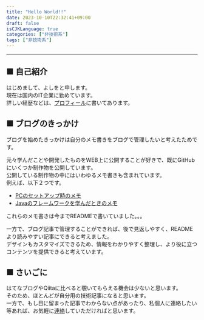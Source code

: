 ```yaml
---
title: "Hello World!!"
date: 2023-10-10T22:32:41+09:00
draft: false
isCJKLanguage: true
categories: ["非技術系"]
tags: ["非技術系"]
---
```


---

## ■ 自己紹介
はじめまして、よしをと申します。  
現在は国内のIT企業に勤めています。  
詳しい経歴などは、[プロフィール](https://is0383kk.github.io/others/profile/)に書いてあります。

## ■ ブログのきっかけ
ブログを始めたきっかけは自分のメモ書きをブログで管理したいと考えたためです。  

元々学んだことや開発したものをWEB上に公開することが好きで、既にGitHubにいくつか制作物を公開しています。  
公開している制作物の中にはいわゆるメモ書きも含まれています。  
例えば、以下２つです。  

- [PCのセットアップ時のメモ](https://github.com/is0383kk/Desktop-Setting-Memo)  
- [Javaのフレームワークを学んだときのメモ](https://github.com/is0383kk/Spring-Boot-Camp)  


これらのメモ書きは今までREADMEで書いていました。。。

一方で、ブログ記事で管理することができれば、後で見返しやすく、READMEより読みやすい記事にできると考えました。  
デザインもカスタマイズできるため、情報をわかりやすく整理し、より役に立つコンテンツを提供できると考えています。  

## ■ さいごに
はてなブログやQiitaに比べると覗いてもらえる機会は少ないと思います。  
そのため、ほとんどが自分用の技術記事になると思います。  
一方で、もし目に留まった記事でわからない点があったり、私個人に連絡したい等あれば、お気軽に[連絡](<mailto:is0383kk@gmail.com>)していただければと思います。  



